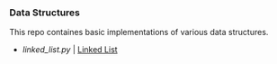 ### Data Structures

This repo containes basic implementations of various data structures.

* *linked_list.py* | [Linked List](https://en.wikipedia.org/wiki/Linked_list)